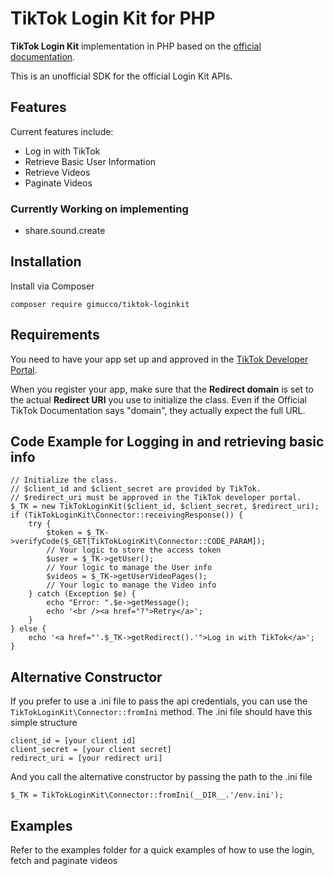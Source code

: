 # TikTok Login Kit for PHP
**TikTok Login Kit** implementation in PHP based on the [official documentation](https://developers.tiktok.com/doc/login-kit-web).

This is an unofficial SDK for the official Login Kit APIs.

## Features

Current features include:

- Log in with TikTok
- Retrieve Basic User Information
- Retrieve Videos
- Paginate Videos

### Currently Working on implementing

- share.sound.create

## Installation

Install via Composer

```
composer require gimucco/tiktok-loginkit
```

## Requirements

You need to have your app set up and approved in the [TikTok Developer Portal](https://developers.tiktok.com/). 

When you register your app, make sure that the **Redirect domain** is set to the actual **Redirect URI** you use to initialize the class. Even if the Official TikTok Documentation says "domain", they actually expect the full URL. 

## Code Example for Logging in and retrieving basic info
```
// Initialize the class. 
// $client_id and $client_secret are provided by TikTok. 
// $redirect_uri must be approved in the TikTok developer portal.
$_TK = new TikTokLoginKit($client_id, $client_secret, $redirect_uri);
if (TikTokLoginKit\Connector::receivingResponse()) { 
	try {
		$token = $_TK->verifyCode($_GET[TikTokLoginKit\Connector::CODE_PARAM]);
		// Your logic to store the access token
		$user = $_TK->getUser();
		// Your logic to manage the User info
		$videos = $_TK->getUserVideoPages();
		// Your logic to manage the Video info
	} catch (Exception $e) {
		echo "Error: ".$e->getMessage();
		echo '<br /><a href="?">Retry</a>';
	}
} else {
	echo '<a href="'.$_TK->getRedirect().'">Log in with TikTok</a>';
}
```

## Alternative Constructor
If you prefer to use a .ini file to pass the api credentials, you can use the ```TikTokLoginKit\Connector::fromIni``` method. 
The .ini file should have this simple structure
```
client_id = [your client id]
client_secret = [your client secret]
redirect_uri = [your redirect uri]
```
And you call the alternative constructor by passing the path to the .ini file
```
$_TK = TikTokLoginKit\Connector::fromIni(__DIR__.'/env.ini');
```

## Examples
Refer to the examples folder for a quick examples of how to use the login, fetch and paginate videos
